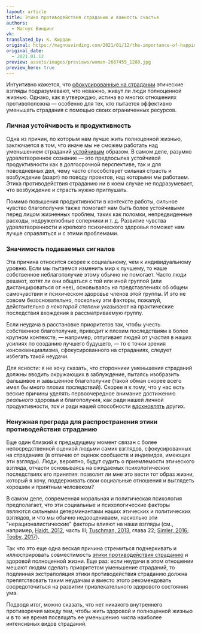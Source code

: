 ```yaml
---
layout: article
title: Этика противодействия страданию и важность счастья
authors:
  - Магнус Виндинг
vk: 
translated_by: К. Кирдан
original: https://magnusvinding.com/2021/01/12/the-importance-of-happiness/
original_date:
  - 2021.01.12
preview: assets/images/previews/woman-2667455_1280.jpg
preview_here: true
---
```

Интуитивно кажется, что [сфокусированные на страдании](https://en.wikipedia.org/wiki/Suffering-focused_ethics) этические взгляды подразумевают, что неважно, живут ли люди полноценной жизнью. Однако, как я утверждаю, истина во многих отношениях противоположна — особенно для тех, кто пытается эффективно уменьшать страдания с помощью своих ограниченных ресурсов.

### Личная устойчивость и продуктивность

Одна из причин, по которым нам лучше жить полноценной жизнью, заключается в том, что иначе мы не сможем работать над уменьшением страданий [устойчивым](https://magnusvinding.com/2017/12/30/resources-for-sustainable-activism/) образом. В самом деле, разумно удовлетворенное сознание — это предпосылка устойчивой продуктивности как в долгосрочной перспективе, так и для повседневных дел, чему часто способствует сильная страсть и возбуждение (азарт) по поводу проектов, над которыми мы работаем. Этика противодействия страданию ни в коем случае не подразумевает, что возбуждение и страсть нужно приглушать.

Помимо повышения продуктивности в контексте работы, сильное чувство благополучия также помогает нам быть более устойчивыми перед лицом жизненных проблем, таких как поломки, непредвиденные расходы, недружелюбные соперники и т. д. Развитие чувства удовлетворенности и крепкого психического здоровья поможет нам лучше справляться и с этими проблемами.

### Значимость подаваемых сигналов

Эта причина относится скорее к социальному, чем к индивидуальному уровню. Если мы пытаемся изменить мир к лучшему, то наше собственное неблагополучие этому обычно не помогает. Часто люди решают, хотят ли они общаться с той или иной группой (или дистанцироваться от нее), основываясь на представлениях об общем самочувствии и психическом здоровье членов этой группы. И это не совсем безосновательно, поскольку эти факторы, пожалуй, действительно _в некоторой степени_ указывают на практические последствия вхождения в рассматриваемую группу.

Если неудача в расстановке приоритетов так, чтобы учесть собственное благополучие, приводит к плохим последствиям в более крупном контексте, — например, отпугивает людей от участия в наших усилиях по созданию лучшего будущего, — то с точки зрения консеквенциализма, сфокусированного на страданиях, следует избегать такой неудачи.

Для ясности: я не хочу сказать, что сторонники уменьшения страданий должны вводить окружающих в заблуждение, пытаясь изобразить фальшивое и завышенное благополучие (такой обман скорее всего имел бы много плохих последствий). Скорее я к тому, что у нас есть веские причины уделять первоочередное внимание достижению _реального_ здоровья и благополучия, как ради нашей личной продуктивности, _так и_ ради нашей способности [вдохновлять](https://medium.com/@jonleighton1/thriving-in-the-age-of-factory-farming-fbcca7121d67) других.

### Ненужная преграда для распространения этики противодействия страданию

Еще один близкий к предыдущему момент связан с более непосредственной оценкой людьми самих взглядов, сфокусированных на страданиях (в отличие от оценок сообществ и индивидов, имеющих эти взгляды). Люди, вероятно, будут судить о приемлемости этического взгляда, отчасти основываясь на ожидаемых психологических последствиях его принятия: позволит ли мне это вести тот образ жизни, который я хочу, поддерживать свои социальные отношения и выглядеть хорошим и приятным человеком?

В самом деле, современная моральная и политическая психология предполагает, что эти социальные и психологические факторы являются сильными детерминантами наших этических и политических взглядов, и что мы обычно недооцениваем, насколько эти "нерационалистические" факторы влияют на наши взгляды (см., например, [Haidt, 2012](https://www.goodreads.com/book/show/11324722-the-righteous-mind), часть III; [Tuschman, 2013](https://www.goodreads.com/book/show/17380040-our-political-nature), глава 22; [Simler, 2016](https://meltingasphalt.com/crony-beliefs/); [Tooby, 2017](https://www.edge.org/response-detail/27168)).

Так что это еще одна веская причина стремиться подчеркивать и иллюстрировать совместимость [этики противодействия страданию](https://magnusvinding.com/2020/05/31/suffering-focused-ethics-defense-and-implications/) и здоровой полноценной жизни. Еще раз: если неудачи в этом отношении мешают людям сделать приоритетом уменьшение страданий, то подлинная экстраполяция этики противодействия страданию должна препятствовать таким неудачам и вместо этого рекомендовать сосредоточиться на развитии привлекательного здорового состояния ума.

Подводя итог, можно сказать, что нет никакого внутреннего противоречия между тем, чтобы жить здоровой и полноценной жизнью и в то же время посвящать ее уменьшению числа наиболее интенсивных видов страданий.